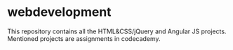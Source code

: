 # webdevelopment
This repository contains all the HTML&CSS/jQuery and Angular JS projects.
Mentioned projects are assignments in codecademy.
